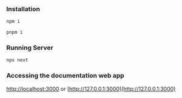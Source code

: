 ### Installation

```bash
npm i
```

```bash
pnpm i
```

### Running Server

```bash
npx next
```

### Accessing the documentation web app

[http://localhost:3000](http://localhost:3000) or [http://127.0.0.1:3000](http://127.0.0.1:3000)